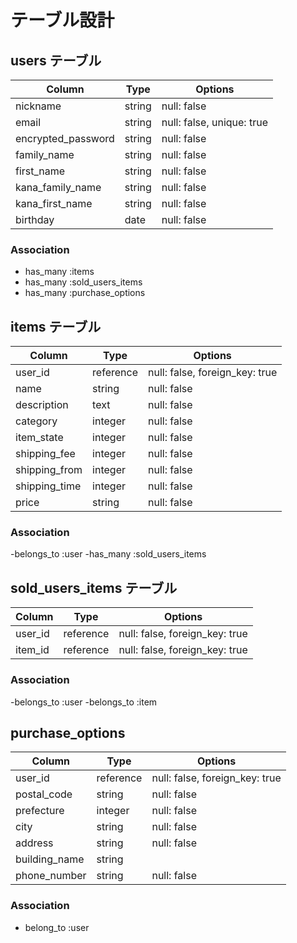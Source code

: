 # テーブル設計

## users テーブル

| Column             | Type    | Options                   |
|--------------------|---------|---------------------------|
| nickname           | string  | null: false               | 
| email              | string  | null: false, unique: true |
| encrypted_password | string  | null: false               |
| family_name        | string  | null: false               |
| first_name         | string  | null: false               |
| kana_family_name   | string  | null: false               |
| kana_first_name    | string  | null: false               |
| birthday           | date    | null: false               |

### Association

- has_many :items
- has_many :sold_users_items
- has_many :purchase_options

## items テーブル

| Column        | Type      | Options                        |
|---------------|-----------|--------------------------------|
| user_id       | reference | null: false, foreign_key: true |
| name          | string    | null: false                    |
| description   | text      | null: false                    |
| category      | integer   | null: false                    |
| item_state    | integer   | null: false                    |
| shipping_fee  | integer   | null: false                    |
| shipping_from | integer   | null: false                    |
| shipping_time | integer   | null: false                    |
| price         | string    | null: false                    |

### Association

-belongs_to :user
-has_many :sold_users_items

## sold_users_items テーブル

| Column  | Type      | Options                        |
|---------|-----------|--------------------------------|
| user_id | reference | null: false, foreign_key: true |
| item_id | reference | null: false, foreign_key: true |

### Association

-belongs_to :user
-belongs_to :item

## purchase_options

| Column               | Type      | Options                        |
|----------------------|-----------|--------------------------------|
| user_id              | reference | null: false, foreign_key: true |
| postal_code          | string    | null: false                    |
| prefecture           | integer   | null: false                    |
| city                 | string    | null: false                    |
| address              | string    | null: false                    |
| building_name        | string    |                                |
| phone_number         | string    | null: false                    |

### Association

- belong_to :user


